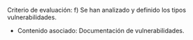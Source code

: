 Criterio de evaluación:
f) Se han analizado y definido los tipos vulnerabilidades.

* Contenido asociado: Documentación de vulnerabilidades.